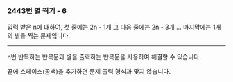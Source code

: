 ### 2443번 별 찍기 - 6

입력 받은 n에 대하여, 첫 줄에는 2n - 1개 그 다음 줄에는 2n - 3개 ... 마지막에는 1개의 별을 찍는 문제입니다.

---

n번 반복하는 반복문과 별을 출력하는 반복문을 사용하여 해결할 수 있습니다.

끝에 스페이스(공백)을 추가하면 문제 출력 형식과 맞지 않습니다.
